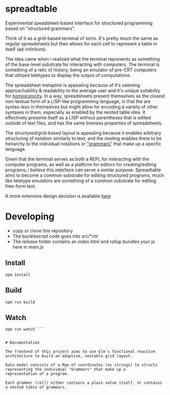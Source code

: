 # spreadtable

Experimental speadsheet-based interface for structured programming based on "structured grammars".

Think of it as a grid-based terminal of sorts. It's pretty much the same as regular spreadsheets but then allows for each cell to represent a table in itself (ad-infinitum).

The idea came when i realized what the terminal represents as something of the base-level substrate for interacting with computers. 
The terminal is something of a relic of history, being an emulator of pre-CRT computers that utilized teletypes to display the output of computations. 

The spreadsheet metaphor is appealing because of it's seeming approachability & readability to the average user and it's unique suitability for [homoiconicity](https://en.wikipedia.org/wiki/Homoiconicity). 
In a way, spreadsheets present themselves as the closest non-textual form of a LISP-like programming language, in that the are syntax-less in themselves but might allow for encoding a variety of other syntaxes 
in them, especially as enabled by the nested table idea. It effectively presents itself as a LISP without parentheses that is edited outside of text files, and has the same liveness properties of spreadsheets.

The structured/grid-based layout is appealing because it enables arbitrary structuring of notation similarly to text, and the nesting enables there to be heirarchy to the individual notations or ["grammars"](https://en.wikibooks.org/wiki/Introduction_to_Programming_Languages/Grammars) 
that make up a specfic language. 

Given that the terminal serves as both a REPL for interacting with the computer programs, as well as a platform for editors for creating/editing programs, i believe this interface can serve a similar purpose. Spreadtable aims to become a common substrate for editing structured programs, much like teletype emulators are something of a common substrate for editing free-form text.

A more extensive design decision is available [here](https://docs.google.com/document/d/1Sq8BbzPhFWX8j5_7Rtlu1IfgGYJRWQ3Sb5A__jI3AE4/edit?usp=sharing)


# Developing

* copy or clone this repository
* The bucklescript code goes into _src/*.ml_
* The _release_ folder contains an _index.html_ and rollup bundles your js here in _main.js_


## Install

```
npm install
```


## Build

```
npm run build
```


## Watch

```
npm run watch ```


# Documentation

The frontend of this project aims to use Elm's functional reactive architecture to build an adaptive, nestable grid layout. 

Data model consists of a Map of coordinates (as strings) to structs representing the individual "Grammars" that make up a 
representation of a program.

Each grammar (cell) either contains a plain value itself, or contains a nested table of grammars.
